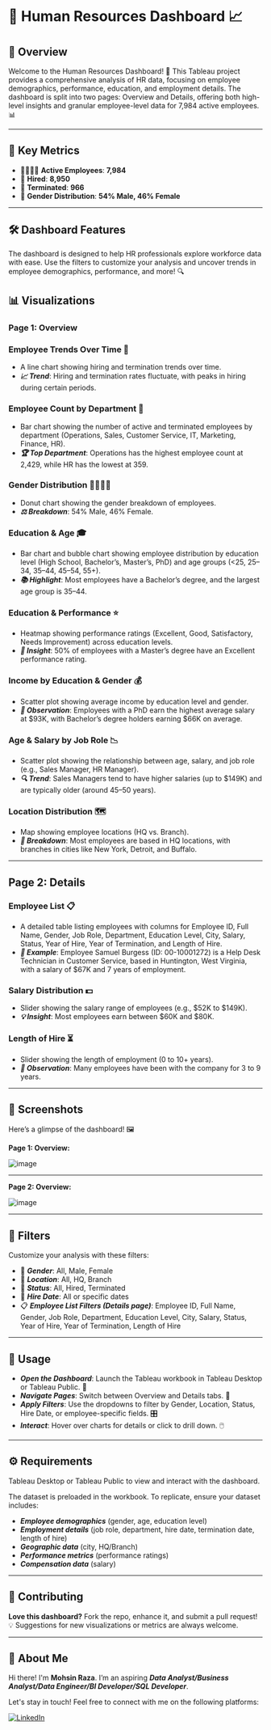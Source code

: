 # **👥 Human Resources Dashboard 📈**


## 🌟 Overview

Welcome to the Human Resources Dashboard! 🏢 This Tableau project provides a comprehensive analysis of HR data, focusing on employee demographics, performance, education, and employment details. The dashboard is split into two pages: Overview and Details, offering both high-level insights and granular employee-level data for 7,984 active employees. 📊

---

## 🔑 Key Metrics

- 👩‍💼👨‍💼 ****Active Employees****: **7,984**  
- 📅   ****Hired****: **8,950**  
- 🚪   ****Terminated****: **966**  
- 👥   ****Gender Distribution****: **54% Male, 46% Female**

---

## 🛠️ Dashboard Features

The dashboard is designed to help HR professionals explore workforce data with ease. Use the filters to customize your analysis and uncover trends in employee demographics, performance, and more! 🔍


## 📊 Visualizations


### Page 1: Overview

### **Employee Trends Over Time 📅** 

- A line chart showing hiring and termination trends over time.  
- ***📈 Trend***: Hiring and termination rates fluctuate, with peaks in hiring during certain periods.


### **Employee Count by Department 🏬** 

- Bar chart showing the number of active and terminated employees by department (Operations, Sales, Customer Service, IT, Marketing, Finance, HR).  
- ***🏆 Top Department***: Operations has the highest employee count at 2,429, while HR has the lowest at 359.


### **Gender Distribution 👩‍💼👨‍💼** 

- Donut chart showing the gender breakdown of employees.  
- ***⚖️ Breakdown***: 54% Male, 46% Female.


### **Education & Age 🎓**  

- Bar chart and bubble chart showing employee distribution by education level (High School, Bachelor’s, Master’s, PhD) and age groups (<25, 25–34, 35–44, 45–54, 55+).  
- ***📚 Highlight***: Most employees have a Bachelor’s degree, and the largest age group is 35–44.


### **Education & Performance ⭐**  

- Heatmap showing performance ratings (Excellent, Good, Satisfactory, Needs Improvement) across education levels.  
- ***🌟 Insight***: 50% of employees with a Master’s degree have an Excellent performance rating.


### **Income by Education & Gender 💰**  

- Scatter plot showing average income by education level and gender.  
- ***💸 Observation***: Employees with a PhD earn the highest average salary at $93K, with Bachelor’s degree holders earning $66K on average.


### **Age & Salary by Job Role 📉**  

- Scatter plot showing the relationship between age, salary, and job role (e.g., Sales Manager, HR Manager).  
- ***🔍 Trend***: Sales Managers tend to have higher salaries (up to $149K) and are typically older (around 45–50 years).


### **Location Distribution 🗺️**  

- Map showing employee locations (HQ vs. Branch). 
- ***📍 Breakdown***: Most employees are based in HQ locations, with branches in cities like New York, Detroit, and Buffalo.

---

## Page 2: Details

### **Employee List 📋**  

- A detailed table listing employees with columns for Employee ID, Full Name, Gender, Job Role, Department, Education Level, City, Salary, Status, Year of Hire, Year of Termination, and Length of Hire.  
- ***🔎 Example***: Employee Samuel Burgess (ID: 00-10001272) is a Help Desk Technician in Customer Service, based in Huntington, West Virginia, with a salary of $67K and 7 years of employment.


### **Salary Distribution 💵**  

- Slider showing the salary range of employees (e.g., $52K to $149K).  
- ***💡 Insight***: Most employees earn between $60K and $80K.


### **Length of Hire ⏳**  

- Slider showing the length of employment (0 to 10+ years).  
- ***📅 Observation***: Many employees have been with the company for 3 to 9 years.

---

## 🎨 Screenshots

Here’s a glimpse of the dashboard! 🖼️  

**Page 1: Overview:** 

![image](https://github.com/user-attachments/assets/4b90fef1-6792-4323-85f4-ed0cf5b73978)

---

**Page 2: Overview:**

![image](https://github.com/user-attachments/assets/10212347-a7fb-4a78-90f3-4cded530c942)


---

## 🧩 Filters

Customize your analysis with these filters:  

- 👥 ***Gender***: All, Male, Female  
- 📍 ***Location***: All, HQ, Branch  
- 📅 ***Status***: All, Hired, Terminated  
- 📅 ***Hire Date***: All or specific dates  
- 📋 ***Employee List Filters (Details page)***: Employee ID, Full Name, Gender, Job Role, Department, Education Level, City, Salary, Status, Year of Hire, Year of Termination, Length of Hire

---

## 🚀 Usage

- ***Open the Dashboard***: Launch the Tableau workbook in Tableau Desktop or Tableau Public. 📂  
- ***Navigate Pages***: Switch between Overview and Details tabs. 📑  
- ***Apply Filters***: Use the dropdowns to filter by Gender, Location, Status, Hire Date, or employee-specific fields. 🎛️
- ***Interact***: Hover over charts for details or click to drill down. 🖱️

---

## ⚙️ Requirements

Tableau Desktop or Tableau Public to view and interact with the dashboard.  

The dataset is preloaded in the workbook. To replicate, ensure your dataset includes:  

  - ***Employee demographics*** (gender, age, education level)
  - ***Employment details*** (job role, department, hire date, termination date, length of hire)
  - ***Geographic data*** (city, HQ/Branch)
  - ***Performance metrics*** (performance ratings)
  - ***Compensation data*** (salary)

---

## 🤝 Contributing

**Love this dashboard?** Fork the repo, enhance it, and submit a pull request! 💡 Suggestions for new visualizations or metrics are always welcome.  

---

## 🌟 About Me

Hi there! I'm **Mohsin Raza**. I’m an aspiring ***Data Analyst/Business Analyst/Data Engineer/BI Developer/SQL Developer***.

Let's stay in touch! Feel free to connect with me on the following platforms:

[![LinkedIn](https://img.shields.io/badge/LinkedIn-0077B5?style=for-the-badge&logo=linkedin&logoColor=white)](https://www.linkedin.com/in/mohsin--raza/)

